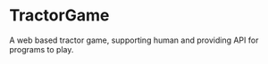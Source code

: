 TractorGame
===========

A web based tractor game, supporting human and providing API for programs to play.